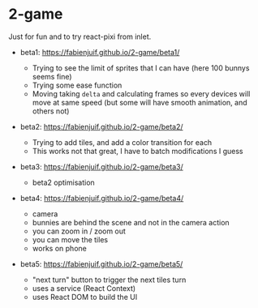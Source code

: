 # 2-game

Just for fun and to try react-pixi from inlet.

- beta1: https://fabienjuif.github.io/2-game/beta1/
  * Trying to see the limit of sprites that I can have (here 100 bunnys seems fine)
  * Trying some ease function
  * Moving taking `delta` and calculating frames so every devices will move at same speed (but some will have smooth animation, and others not)

- beta2: https://fabienjuif.github.io/2-game/beta2/
  * Trying to add tiles, and add a color transition for each
  * This works not that great, I have to batch modifications I guess

- beta3: https://fabienjuif.github.io/2-game/beta3/
  * beta2 optimisation

- beta4: https://fabienjuif.github.io/2-game/beta4/
  * camera
  * bunnies are behind the scene and not in the camera action
  * you can zoom in / zoom out
  * you can move the tiles
  * works on phone

- beta5: https://fabienjuif.github.io/2-game/beta5/
  * "next turn" button to trigger the next tiles turn
  * uses a service (React Context)
  * uses React DOM to build the UI
